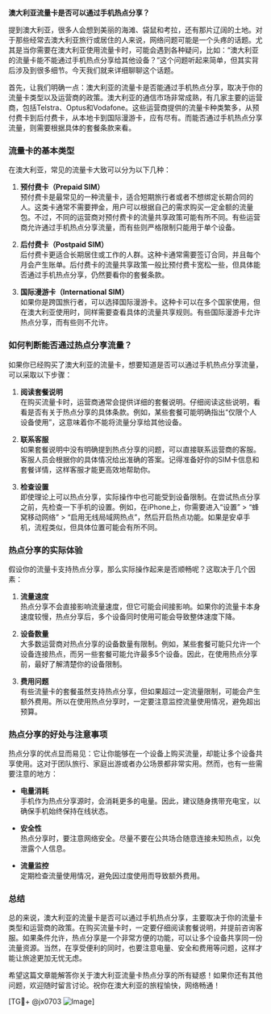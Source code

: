 **澳大利亚流量卡是否可以通过手机热点分享？**

提到澳大利亚，很多人会想到美丽的海滩、袋鼠和考拉，还有那片辽阔的土地。对于那些经常去澳大利亚旅行或居住的人来说，网络问题可能是一个头疼的话题。尤其是当你需要在澳大利亚使用流量卡时，可能会遇到各种疑问，比如：“澳大利亚的流量卡能不能通过手机热点分享给其他设备？”这个问题听起来简单，但其实背后涉及到很多细节。今天我们就来详细聊聊这个话题。

首先，让我们明确一点：澳大利亚的流量卡是否能通过手机热点分享，取决于你的流量卡类型以及运营商的政策。澳大利亚的通信市场非常成熟，有几家主要的运营商，包括Telstra、Optus和Vodafone。这些运营商提供的流量卡种类繁多，从预付费卡到后付费卡，从本地卡到国际漫游卡，应有尽有。而能否通过手机热点分享流量，则需要根据具体的套餐条款来看。

### **流量卡的基本类型**
在澳大利亚，常见的流量卡大致可以分为以下几种：

1. **预付费卡（Prepaid SIM）**  
   预付费卡是最常见的一种流量卡，适合短期旅行者或者不想绑定长期合同的人。这类卡通常不需要押金，用户可以根据自己的需求购买一定金额的流量包。不过，不同的运营商对预付费卡的流量共享政策可能有所不同。有些运营商允许通过手机热点分享流量，而有些则严格限制只能用于单个设备。

2. **后付费卡（Postpaid SIM）**  
   后付费卡更适合长期居住或工作的人群。这种卡通常需要签订合同，并且每个月会产生账单。后付费卡的流量共享政策一般比预付费卡宽松一些，但具体能否通过手机热点分享，仍然要看你的套餐条款。

3. **国际漫游卡（International SIM）**  
   如果你是跨国旅行者，可以选择国际漫游卡。这种卡可以在多个国家使用，但在澳大利亚使用时，同样需要查看具体的流量共享规则。有些国际漫游卡允许热点分享，而有些则不允许。

### **如何判断能否通过热点分享流量？**
如果你已经购买了澳大利亚的流量卡，想要知道是否可以通过手机热点分享流量，可以采取以下步骤：

1. **阅读套餐说明**  
   在购买流量卡时，运营商通常会提供详细的套餐说明。仔细阅读这些说明，看看是否有关于热点分享的具体条款。例如，某些套餐可能明确指出“仅限个人设备使用”，这意味着你不能将流量分享给其他设备。

2. **联系客服**  
   如果套餐说明中没有明确提到热点分享的问题，可以直接联系运营商的客服。客服人员会根据你的具体情况给出准确的答案。记得准备好你的SIM卡信息和套餐详情，这样客服才能更高效地帮助你。

3. **检查设置**  
   即使理论上可以热点分享，实际操作中也可能受到设备限制。在尝试热点分享之前，先检查一下手机的设置。例如，在iPhone上，你需要进入“设置” > “蜂窝移动网络” > “启用无线局域网热点”，然后开启热点功能。如果是安卓手机，流程类似，但具体位置可能会有所不同。

### **热点分享的实际体验**
假设你的流量卡支持热点分享，那么实际操作起来是否顺畅呢？这取决于几个因素：

1. **流量速度**  
   热点分享不会直接影响流量速度，但它可能会间接影响。如果你的流量卡本身速度较慢，热点分享后，多个设备同时使用可能会导致整体速度下降。

2. **设备数量**  
   大多数运营商对热点分享的设备数量有限制。例如，某些套餐可能只允许一个设备连接热点，而另一些套餐可能允许最多5个设备。因此，在使用热点分享前，最好了解清楚你的设备限制。

3. **费用问题**  
   有些流量卡的套餐虽然支持热点分享，但如果超过一定流量限制，可能会产生额外费用。所以在使用热点分享时，一定要注意监控流量使用情况，避免超出预算。

### **热点分享的好处与注意事项**
热点分享的优点显而易见：它让你能够在一个设备上购买流量，却能让多个设备共享使用。这对于团队旅行、家庭出游或者办公场景都非常实用。然而，也有一些需要注意的地方：

- **电量消耗**  
  手机作为热点分享源时，会消耗更多的电量。因此，建议随身携带充电宝，以确保手机始终保持在线状态。

- **安全性**  
  热点分享时，要注意网络安全。尽量不要在公共场合随意连接未知热点，以免泄露个人信息。

- **流量监控**  
  定期检查流量使用情况，避免因过度使用而导致额外费用。

### **总结**
总的来说，澳大利亚的流量卡是否可以通过手机热点分享，主要取决于你的流量卡类型和运营商的政策。在购买流量卡时，一定要仔细阅读套餐说明，并提前咨询客服。如果条件允许，热点分享是一个非常方便的功能，可以让多个设备共享同一份流量资源。当然，在享受便利的同时，也要注意电量、安全和费用等问题，这样才能让旅途更加无忧无虑。

希望这篇文章能解答你关于澳大利亚流量卡热点分享的所有疑惑！如果你还有其他问题，欢迎随时留言讨论。祝你在澳大利亚的旅程愉快，网络畅通！

[TG💪+ @jx0703 ![Image](https://github.com/user-attachments/assets/dbca1d08-cadb-493c-b0ec-ad6f7a83f270)]